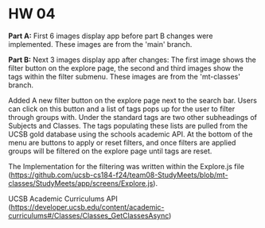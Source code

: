 # HW 04 
**Part A:**
First 6 images display app before part B changes were implemented. These images are from the 'main' branch.

**Part B:**
Next 3 images display app after changes: The first image shows the filter button on the explore page, the second and third images show the tags within the filter submenu. These images are from the 'mt-classes' branch.

Added A new filter button on the explore page next to the search bar. Users can click on this button and a list of tags pops up for the user to filter through groups with. Under the standard tags are two other subheadings of Subjects and Classes. The tags populating these lists are pulled from the UCSB gold database using the schools academic API. At the bottom of the menu are buttons to apply or reset filters, and once filters are applied groups will be filtered on the explore page until tags are reset.

The Implementation for the filtering was written within the Explore.js file (https://github.com/ucsb-cs184-f24/team08-StudyMeets/blob/mt-classes/StudyMeets/app/screens/Explore.js).

UCSB Academic Curriculums API (https://developer.ucsb.edu/content/academic-curriculums#/Classes/Classes_GetClassesAsync)
